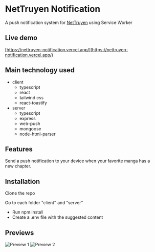 # NetTruyen Notification

A push notification system for [NetTruyen](http://nettruyenme.com) using Service Worker

## Live demo

[https://nettruyen-notification.vercel.app/](https://nettruyen-notification.vercel.app/)

## Main technology used

- client
  - typescript
  - react
  - tailwind css
  - react-toastify
- server
  - typescript
  - express
  - web-push
  - mongoose
  - node-html-parser

## Features

Send a push notification to your device when your favorite manga has a new chapter.

## Installation

Clone the repo

Go to each folder "client" and "server"

- Run npm install
- Create a .env file with the suggested content

## Previews

![Preview 1](https://res.cloudinary.com/naptest/image/upload/v1652538956/nettruyen-notification/1_n4r96e.png)
![Preview 2](https://res.cloudinary.com/naptest/image/upload/v1652539594/nettruyen-notification/Untitled_ppg5as.png)
